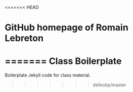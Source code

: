 <<<<<<< HEAD
# GitHub homepage of Romain Lebreton
=======
Class Boilerplate
=================

Boilerplate Jekyll code for class material.
>>>>>>> defeobp/master
